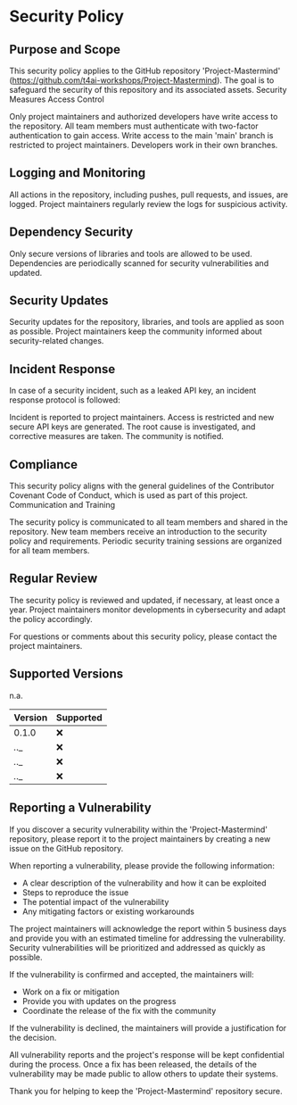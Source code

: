 # Security Policy
## Purpose and Scope
This security policy applies to the GitHub repository 'Project-Mastermind' (https://github.com/t4ai-workshops/Project-Mastermind). The goal is to safeguard the security of this repository and its associated assets.
Security Measures
Access Control

Only project maintainers and authorized developers have write access to the repository.
All team members must authenticate with two-factor authentication to gain access.
Write access to the main 'main' branch is restricted to project maintainers. Developers work in their own branches.

## Logging and Monitoring

All actions in the repository, including pushes, pull requests, and issues, are logged.
Project maintainers regularly review the logs for suspicious activity.

## Dependency Security

Only secure versions of libraries and tools are allowed to be used.
Dependencies are periodically scanned for security vulnerabilities and updated.

## Security Updates

Security updates for the repository, libraries, and tools are applied as soon as possible.
Project maintainers keep the community informed about security-related changes.

## Incident Response

In case of a security incident, such as a leaked API key, an incident response protocol is followed:

Incident is reported to project maintainers.
Access is restricted and new secure API keys are generated.
The root cause is investigated, and corrective measures are taken.
The community is notified.



## Compliance
This security policy aligns with the general guidelines of the Contributor Covenant Code of Conduct, which is used as part of this project.
Communication and Training

The security policy is communicated to all team members and shared in the repository.
New team members receive an introduction to the security policy and requirements.
Periodic security training sessions are organized for all team members.

## Regular Review

The security policy is reviewed and updated, if necessary, at least once a year.
Project maintainers monitor developments in cybersecurity and adapt the policy accordingly.

For questions or comments about this security policy, please contact the project maintainers.

## Supported Versions

n.a.

| Version | Supported          |
| ------- | ------------------ |
| 0.1.0   | :x:                |
| _._._   | :x:                |
| _._._   | :x:                |
| _._._   | :x:                |

## Reporting a Vulnerability

If you discover a security vulnerability within the 'Project-Mastermind' repository, please report it to the project maintainers by creating a new issue on the GitHub repository. 

When reporting a vulnerability, please provide the following information:

- A clear description of the vulnerability and how it can be exploited
- Steps to reproduce the issue 
- The potential impact of the vulnerability
- Any mitigating factors or existing workarounds

The project maintainers will acknowledge the report within 5 business days and provide you with an estimated timeline for addressing the vulnerability. Security vulnerabilities will be prioritized and addressed as quickly as possible.

If the vulnerability is confirmed and accepted, the maintainers will:

- Work on a fix or mitigation
- Provide you with updates on the progress
- Coordinate the release of the fix with the community

If the vulnerability is declined, the maintainers will provide a justification for the decision.

All vulnerability reports and the project's response will be kept confidential during the process. Once a fix has been released, the details of the vulnerability may be made public to allow others to update their systems.

Thank you for helping to keep the 'Project-Mastermind' repository secure.
